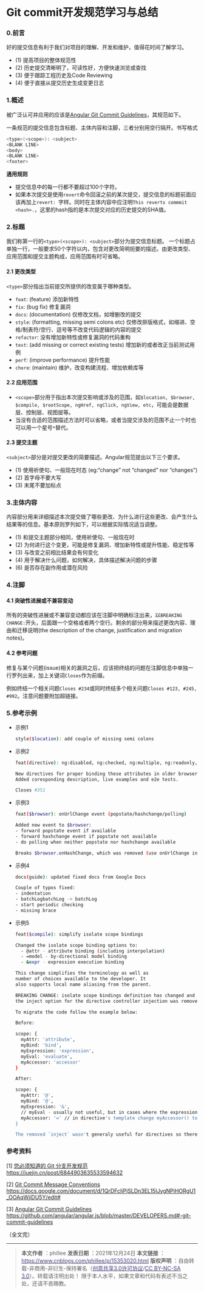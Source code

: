 # Git commit开发规范学习与总结

### 0.前言

好的提交信息有利于我们对项目的理解、开发和维护，值得花时间了解学习。

- (1) 提高项目的整体规范性
- (2) 历史提交清晰明了，可读性好，方便快速浏览或查找
- (3) 便于跟踪工程历史及Code Reviewing
- (4) 便于直接从提交历史生成变更日志

### 1.概述

被广泛认可并应用的应该是[Angular Git Commit Guidelines](https://github.com/angular/angular.js/blob/master/DEVELOPERS.md#-git-commit-guidelines)，其规范如下。

一条规范的提交信息包含标题、主体内容和注脚，三者分别用空行隔开。书写格式

```bash
<type>(<scope>): <subject>
<BLANK LINE>
<body>
<BLANK LINE>
<footer>
```

**通用规则**

- 提交信息中的每一行都不要超过100个字符。
- 如果本次提交是使用`revert`命令回滚之前的某次提交，提交信息的标题前面应该再加上`revert: `字样。同时在主体内容中应注明`This reverts commmit <hash>.`，这里的hash指的是本次提交对应的历史提交的SHA值。

### 2.标题

我们称第一行的`<type>(<scope>): <subject>`部分为提交信息标题。
一个标题占单独一行，一般要求50个字符以内，包含对更改简明扼要的描述。由更改类型、应用范围和提交主题构成，应用范围有时可省略。

#### 2.1 更改类型

`<type>`部分指出当前提交所提供的改变属于哪种类型。

- `feat`: (feature) 添加新特性
- `fix`: (bug fix) 修复漏洞
- `docs`: (documentation) 仅修改文档，如增删改的提交
- `style`: (formatting, missing semi colons etc) 仅修改排版格式，如缩进、空格/制表符/空行、逗号等不改变代码逻辑的内容的提交
- `refactor`: 没有增加新特性或修复漏洞的代码重构
- `test`: (add missing or correct existing tests) 增加新的或者改正当前测试用例
- `perf`: (improve performance) 提升性能
- `chore`: (maintain) 维护，改变构建流程、增加依赖库等

#### 2.2 应用范围

- `<scope>`部分用于指出本次提交影响或涉及的范围，如`$location, $browser, $compile, $rootScope, ngHref, ngClick, ngView, etc`，可能会是数据层、控制层、视图层等。
- 当没有合适的范围描述方法时可以省略，或者当提交涉及的范围不止一个时也可以用一个星号`*`替代。

#### 2.3 提交主题

`<subject>`部分是对提交更改的简要描述。Angular规范提出以下三个要求。

- (1) 使用祈使句、一般现在时态 (eg:“change” not “changed” nor “changes”)
- (2) 首字母不要大写
- (3) 末尾不要加标点

### 3.主体内容

内容部分用来详细描述本次提交做了哪些更改、为什么进行这些更改、会产生什么结果等的信息。基本原则罗列如下，可以根据实际情况适当调整。

- (1) 和提交主题部分相同，使用祈使句、一般现在时
- (2) 为何进行这个变更，可能是修复漏洞、增加新特性或提升性能、稳定性等
- (3) 与改变之前相比结果会有何变化
- (4) 用于解决什么问题，如何解决，具体描述解决问题的步骤
- (6) 是否存在副作用或潜在风险

### 4.注脚

#### 4.1 突破性进展或不兼容变动

所有的突破性进展或不兼容变动都应该在注脚中明确标注出来，以`BREAKING CHANGE:`开头，后面跟一个空格或者两个空行。剩余的部分用来描述更改内容、理由和迁移说明(the description of the change, justification and migration notes)。

#### 4.2 参考问题

修复与某个问题(issue)相关的漏洞之后，应该把终结的问题在注脚信息中单独一行罗列出来，加上关键词`Closes`作为前缀。

例如终结一个相关问题`Closes #234`或同时终结多个相关问题`Closes #123, #245, #992`。注意问题要附加超链接。

### 5.参考示例

- 示例1

	```bash
	style($location): add couple of missing semi colons
	```

- 示例2

	```bash
	feat(directive): ng:disabled, ng:checked, ng:multiple, ng:readonly, ng:selected

	New directives for proper binding these attributes in older browsers (IE).
	Added coresponding description, live examples and e2e tests.

	Closes #351
	```

- 示例3

	```bash
	feat($browser): onUrlChange event (popstate/hashchange/polling)

	Added new event to $browser:
	- forward popstate event if available
	- forward hashchange event if popstate not available
	- do polling when neither popstate nor hashchange available

	Breaks $browser.onHashChange, which was removed (use onUrlChange instead)
	```

- 示例4

	```bash
	docs(guide): updated fixed docs from Google Docs

	Couple of typos fixed:
	- indentation
	- batchLogbatchLog -> batchLog
	- start periodic checking
	- missing brace
	```

- 示例5

	```bash
	feat($compile): simplify isolate scope bindings

	Changed the isolate scope binding options to:
	  - @attr - attribute binding (including interpolation)
	  - =model - by-directional model binding
	  - &expr - expression execution binding

	This change simplifies the terminology as well as
	number of choices available to the developer. It
	also supports local name aliasing from the parent.

	BREAKING CHANGE: isolate scope bindings definition has changed and
	the inject option for the directive controller injection was removed.

	To migrate the code follow the example below:

	Before:

	scope: {
	  myAttr: 'attribute',
	  myBind: 'bind',
	  myExpression: 'expression',
	  myEval: 'evaluate',
	  myAccessor: 'accessor'
	}

	After:

	scope: {
	  myAttr: '@',
	  myBind: '@',
	  myExpression: '&',
	  // myEval - usually not useful, but in cases where the expression is assignable, you can use '='
	  myAccessor: '=' // in directive's template change myAccessor() to myAccessor
	}

	The removed `inject` wasn't generaly useful for directives so there should be no code using it.
	```
### 参考资料

[1] [您必须知道的 Git 分支开发规范](https://juejin.cn/post/6844903635533594632) https://juejin.cn/post/6844903635533594632

[2] [Git Commit Message Conventions](https://docs.google.com/document/d/1QrDFcIiPjSLDn3EL15IJygNPiHORgU1_OOAqWjiDU5Y/edit#) https://docs.google.com/document/d/1QrDFcIiPjSLDn3EL15IJygNPiHORgU1_OOAqWjiDU5Y/edit#

[3] [Angular Git Commit Guidelines](https://github.com/angular/angular.js/blob/master/DEVELOPERS.md#-git-commit-guidelines) https://github.com/angular/angular.js/blob/master/DEVELOPERS.md#-git-commit-guidelines

（全文完）

---

> **本文作者**  ：phillee
> **发表日期**  ：2021年12月24日
> **本文链接**  ：[<font color=#483D8B>https://www.cnblogs.com/phillee/p/15353020.html</font>](https://www.cnblogs.com/phillee/p/15353020.html)
> **版权声明**  ：自由转载-非商用-非衍生-保持署名（[<font color=#483D8B>创意共享3.0许可协议</font>](https://creativecommons.org/licenses/by-nc-nd/3.0/deed.zh)/[<font color=#483D8B>CC BY-NC-SA 3.0</font>](https://creativecommons.org/licenses/by-nc-sa/3.0/)）。转载请注明出处！
> 限于本人水平，如果文章和代码有表述不当之处，还请不吝赐教。
